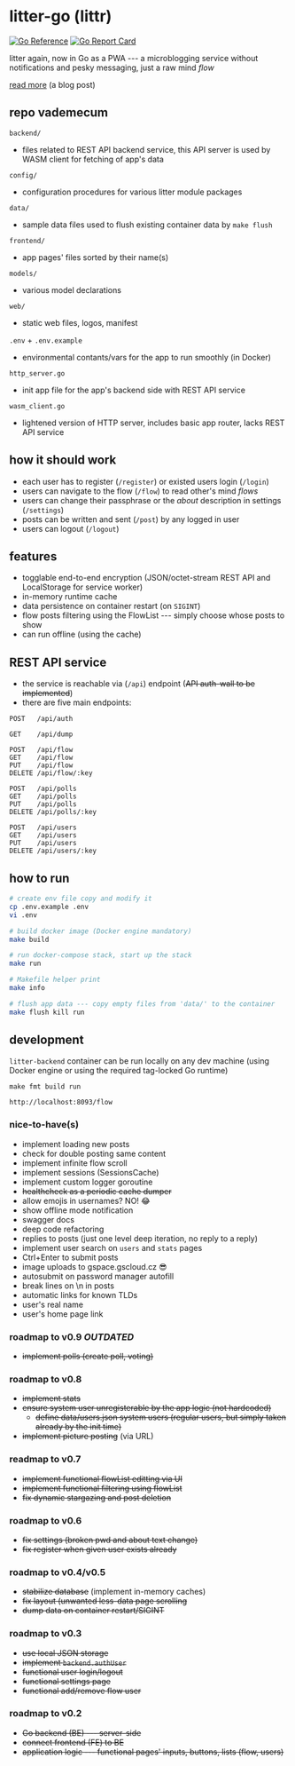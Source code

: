 # litter-go (littr)

[![Go Reference](https://pkg.go.dev/badge/go.savla.dev/littr.svg)](https://pkg.go.dev/go.savla.dev/littr)
[![Go Report Card](https://goreportcard.com/badge/go.savla.dev/littr)](https://goreportcard.com/report/go.savla.dev/littr)

litter again, now in Go as a PWA --- a microblogging service without notifications and pesky messaging, just a raw mind _flow_

[read more](https://krusty.space/projects/litter/) (a blog post)

## repo vademecum

`backend/`
+ files related to REST API backend service, this API server is used by WASM client for fetching of app's data

`config/`
+ configuration procedures for various litter module packages

`data/`
+ sample data files used to flush existing container data by `make flush`

`frontend/`
+ app pages' files sorted by their name(s)

`models/`
+ various model declarations

`web/`
+ static web files, logos, manifest

`.env` + `.env.example`
+ environmental contants/vars for the app to run smoothly (in Docker)

`http_server.go`
+ init app file for the app's backend side with REST API service

`wasm_client.go`
+ lightened version of HTTP server, includes basic app router, lacks REST API service

## how it should work
+ each user has to register (`/register`) or existed users login (`/login`)
+ users can navigate to the flow (`/flow`) to read other's mind _flows_
+ users can change their passphrase or the _about_ description in settings (`/settings`)
+ posts can be written and sent (`/post`) by any logged in user
+ users can logout (`/logout`)

## features

+ togglable end-to-end encryption (JSON/octet-stream REST API and LocalStorage for service worker) 
+ in-memory runtime cache
+ data persistence on container restart (on `SIGINT`)
+ flow posts filtering using the FlowList --- simply choose whose posts to show
+ can run offline (using the cache)

## REST API service
+ the service is reachable via (`/api`) endpoint (~~API auth-wall to be implemented~~)
+ there are five main endpoints: 

```http
POST   /api/auth

GET    /api/dump

POST   /api/flow
GET    /api/flow
PUT    /api/flow
DELETE /api/flow/:key

POST   /api/polls
GET    /api/polls
PUT    /api/polls
DELETE /api/polls/:key

POST   /api/users
GET    /api/users
PUT    /api/users
DELETE /api/users/:key
```

## how to run

```bash
# create env file copy and modify it
cp .env.example .env
vi .env

# build docker image (Docker engine mandatory)
make build

# run docker-compose stack, start up the stack
make run

# Makefile helper print
make info

# flush app data --- copy empty files from 'data/' to the container
make flush kill run
```

## development

`litter-backend` container can be run locally on any dev machine (using Docker engine or using the required tag-locked Go runtime)

```
make fmt build run

http://localhost:8093/flow
```

### nice-to-have(s)
+ implement loading new posts
+ check for double posting same content
+ implement infinite flow scroll
+ implement sessions (SessionsCache)
+ implement custom logger goroutine
+ ~~healthcheck as a periodic cache dumper~~
+ allow emojis in usernames? NO! 😂
+ show offline mode notification
+ swagger docs
+ deep code refactoring
+ replies to posts (just one level deep iteration, no reply to a reply)
+ implement user search on `users` and `stats` pages
+ Ctrl+Enter to submit posts
+ image uploads to gspace.gscloud.cz 😎
+ autosubmit on password manager autofill
+ break lines on \n in posts
+ automatic links for known TLDs
+ user's real name
+ user's home page link

### roadmap to v0.9 *OUTDATED*
+ ~~implement polls (create poll, voting)~~

### roadmap to v0.8
+ ~~implement stats~~
+ ~~ensure system user unregisterable by the app logic (not hardcoded)~~
  - ~~define data/users.json system users (regular users, but simply taken already by the init time)~~
+ ~~implement picture posting~~ (via URL)

### readmap to v0.7
+ ~~implement functional flowList editting via UI~~
+ ~~implement functional filtering using flowList~~
+ ~~fix dynamic stargazing and post deletion~~

### roadmap to v0.6
+ ~~fix settings (broken pwd and about text change)~~
+ ~~fix register when given user exists already~~

### roadmap to v0.4/v0.5
+ ~~stabilize database~~ (implement in-memory caches)
+ ~~fix layout (unwanted less-data page scrolling~~
+ ~~dump data on container restart/SIGINT~~

### roadmap to v0.3
+ ~~use local JSON storage~~
+ ~~implement `backend.authUser`~~
+ ~~functional user login/logout~~
+ ~~functional settings page~~
+ ~~functional add/remove flow user~~

### roadmap to v0.2
+ ~~Go backend (BE) --- server-side~~
+ ~~connect frontend (FE) to BE~~
+ ~~application logic --- functional pages' inputs, buttons, lists (flow, users)~~

